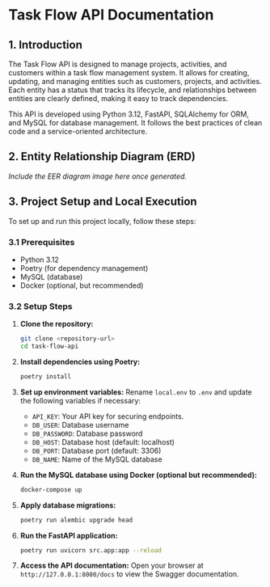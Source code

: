 
# Task Flow API Documentation

## 1. Introduction

The Task Flow API is designed to manage projects, activities, and customers within a task flow management system. It allows for creating, updating, and managing entities such as customers, projects, and activities. Each entity has a status that tracks its lifecycle, and relationships between entities are clearly defined, making it easy to track dependencies.

This API is developed using Python 3.12, FastAPI, SQLAlchemy for ORM, and MySQL for database management. It follows the best practices of clean code and a service-oriented architecture.

## 2. Entity Relationship Diagram (ERD)
_Include the EER diagram image here once generated._

## 3. Project Setup and Local Execution

To set up and run this project locally, follow these steps:

### 3.1 Prerequisites
- Python 3.12
- Poetry (for dependency management)
- MySQL (database)
- Docker (optional, but recommended)

### 3.2 Setup Steps

1. **Clone the repository:**
   ```bash
   git clone <repository-url>
   cd task-flow-api
   ```

2. **Install dependencies using Poetry:**
   ```bash
   poetry install
   ```

3. **Set up environment variables:**
   Rename `local.env` to `.env` and update the following variables if necessary:
   - `API_KEY`: Your API key for securing endpoints.
   - `DB_USER`: Database username
   - `DB_PASSWORD`: Database password
   - `DB_HOST`: Database host (default: localhost)
   - `DB_PORT`: Database port (default: 3306)
   - `DB_NAME`: Name of the MySQL database

4. **Run the MySQL database using Docker (optional but recommended):**
   ```bash
   docker-compose up
   ```

5. **Apply database migrations:**
   ```bash
   poetry run alembic upgrade head
   ```

6. **Run the FastAPI application:**
   ```bash
   poetry run uvicorn src.app:app --reload
   ```

7. **Access the API documentation:**
   Open your browser at `http://127.0.0.1:8000/docs` to view the Swagger documentation.
